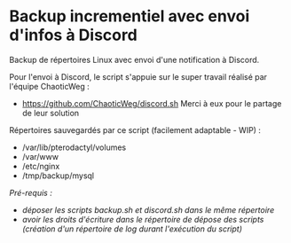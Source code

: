 # Backup incrementiel avec envoi d'infos à Discord

Backup de répertoires Linux avec envoi d'une notification à Discord. 

Pour l'envoi à Discord, le script s'appuie sur le super travail réalisé par l'équipe ChaoticWeg :
- https://github.com/ChaoticWeg/discord.sh
Merci à eux pour le partage de leur solution

Répertoires sauvegardés par ce script (facilement adaptable - WIP) :
- /var/lib/pterodactyl/volumes
- /var/www
- /etc/nginx
- /tmp/backup/mysql

*Pré-requis :*
- *déposer les scripts backup.sh et discord.sh dans le même répertoire*
- *avoir les droits d'écriture dans le répertoire de dépose des scripts (création d'un répertoire de log durant l'exécution du script)*
